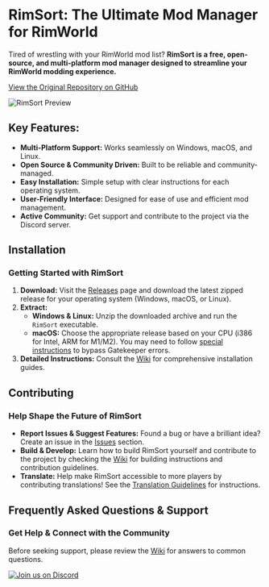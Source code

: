 # RimSort: The Ultimate Mod Manager for RimWorld

Tired of wrestling with your RimWorld mod list? **RimSort is a free, open-source, and multi-platform mod manager designed to streamline your RimWorld modding experience.**

[View the Original Repository on GitHub](https://github.com/RimSort/RimSort)

![RimSort Preview](./docs/rimsort_preview.png)

## Key Features:

*   **Multi-Platform Support:** Works seamlessly on Windows, macOS, and Linux.
*   **Open Source & Community Driven:** Built to be reliable and community-managed.
*   **Easy Installation:** Simple setup with clear instructions for each operating system.
*   **User-Friendly Interface:** Designed for ease of use and efficient mod management.
*   **Active Community:** Get support and contribute to the project via the Discord server.

## Installation

### Getting Started with RimSort

1.  **Download:** Visit the [Releases](https://github.com/RimSort/RimSort/releases) page and download the latest zipped release for your operating system (Windows, macOS, or Linux).
2.  **Extract:**
    *   **Windows & Linux:** Unzip the downloaded archive and run the `RimSort` executable.
    *   **macOS:** Choose the appropriate release based on your CPU (i386 for Intel, ARM for M1/M2). You may need to follow [special instructions](https://rimsort.github.io/RimSort/user-guide/downloading-and-installing#macos) to bypass Gatekeeper errors.
3.  **Detailed Instructions:** Consult the [Wiki](https://rimsort.github.io/RimSort/) for comprehensive installation guides.

## Contributing

### Help Shape the Future of RimSort

*   **Report Issues & Suggest Features:** Found a bug or have a brilliant idea? Create an issue in the [Issues](https://github.com/RimSort/RimSort/issues) section.
*   **Build & Develop:**  Learn how to build RimSort yourself and contribute to the project by checking the [Wiki](https://rimsort.github.io/RimSort/) for building instructions and contribution guidelines.
*   **Translate:** Help make RimSort accessible to more players by contributing translations! See the [Translation Guidelines](https://rimsort.github.io/RimSort/development-guide/translation-guidelines) for instructions.

## Frequently Asked Questions & Support

### Get Help & Connect with the Community

Before seeking support, please review the [Wiki](https://rimsort.github.io/RimSort/) for answers to common questions.

[![Join us on Discord](https://github-production-user-asset-6210df.s3.amazonaws.com/2766946/248529301-486f4f8c-fed5-4fe1-832f-6461b7ce3a55.png)](https://discord.gg/aV7g69JmR2)